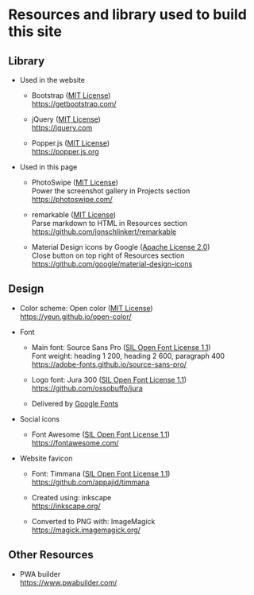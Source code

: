# Resources and library used to build this site

## Library

- Used in the website

  - Bootstrap ([MIT License](https://github.com/twbs/bootstrap/blob/master/LICENSE))  
  <https://getbootstrap.com/>

  - jQuery ([MIT License](https://github.com/jquery/jquery/blob/master/LICENSE.txt))  
  <https://jquery.com>

  - Popper.js ([MIT License](https://github.com/FezVrasta/popper.js/blob/master/LICENSE.md))  
  <https://popper.js.org>

- Used in this page

  - PhotoSwipe ([MIT License](https://github.com/dimsemenov/PhotoSwipe/blob/master/LICENSE))  
  Power the screenshot gallery in Projects section  
  <https://photoswipe.com/>

  - remarkable ([MIT License](https://github.com/jonschlinkert/remarkable/blob/master/LICENSE))  
  Parse markdown to HTML in Resources section  
  <https://github.com/jonschlinkert/remarkable>

  - Material Design icons by Google ([Apache License 2.0](https://github.com/google/material-design-icons/blob/master/LICENSE))  
  Close button on top right of Resources section  
  <https://github.com/google/material-design-icons>

## Design

- Color scheme: Open color ([MIT License](https://github.com/yeun/open-color/blob/master/LICENSE))  
  <https://yeun.github.io/open-color/>  

- Font

  - Main font: Source Sans Pro ([SIL Open Font License 1.1](https://github.com/adobe-fonts/source-sans-pro/blob/release/LICENSE.md))  
  Font weight: heading 1 200, heading 2 600, paragraph 400  
  <https://adobe-fonts.github.io/source-sans-pro/>

  - Logo font: Jura 300 ([SIL Open Font License 1.1](https://github.com/ossobuffo/jura/blob/master/OFL.txt))  
  <https://github.com/ossobuffo/jura>

  - Delivered by [Google Fonts](https://fonts.google.com)  

- Social icons

  - Font Awesome ([SIL Open Font License 1.1](https://github.com/FortAwesome/Font-Awesome/blob/master/LICENSE.txt))  
  <https://fontawesome.com/>

- Website favicon

  - Font: Timmana ([SIL Open Font License 1.1](https://github.com/appajid/timmana/blob/master/OFL.txt))  
  <https://github.com/appajid/timmana>

  - Created using: inkscape  
  <https://inkscape.org/>
  
  - Converted to PNG with: ImageMagick  
  <https://magick.imagemagick.org/>

## Other Resources

- PWA builder  
  <https://www.pwabuilder.com/>
